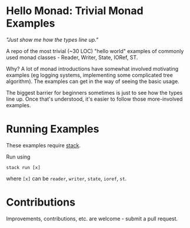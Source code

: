 # Hello Monad: Trivial Monad Examples

*"Just show me how the types line up."*

A repo of the most trivial (~30 LOC) "hello world" examples of commonly used monad classes - Reader, Writer, State, IORef, ST.

Why? A lot of monad introductions have somewhat involved motivating examples (eg logging systems, implementing some complicated tree algorithm). The examples can get in the way of seeing the basic usage.

The biggest barrier for beginners sometimes is just to see how the types line up. Once that's understood, it's easier to follow those more-involved examples.

# Running Examples

These examples require [stack](https://docs.haskellstack.org/en/stable/README/).

Run using

`stack run [x]`

where `[x]` can be `reader`, `writer`, `state`, `ioref`, `st`.

# Contributions

Improvements, contributions, etc. are welcome - submit a pull request.
